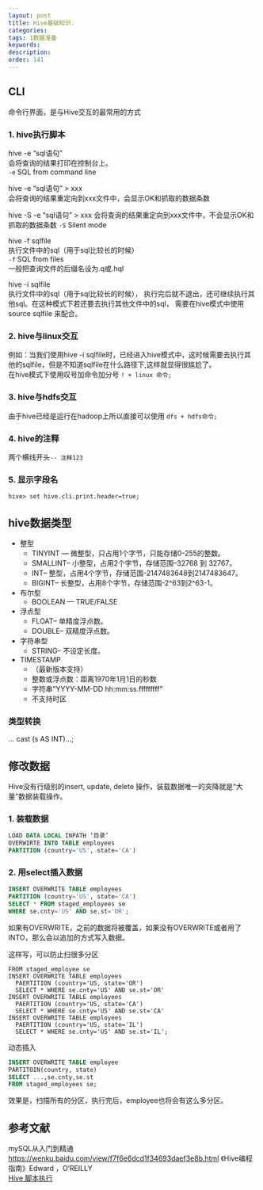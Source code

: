 ```yaml
---
layout: post
title: Hive基础知识.
categories:
tags: 1数据准备
keywords:
description:
order: 141
---
```


## CLI
命令行界面，是与Hive交互的最常用的方式  
### 1. hive执行脚本

hive -e “sql语句”  
会将查询的结果打印在控制台上。  
`-e` SQL from command line


hive -e “sql语句” > xxx  
会将查询的结果重定向到xxx文件中，会显示OK和抓取的数据条数


hive -S -e “sql语句” > xxx
会将查询的结果重定向到xxx文件中，不会显示OK和抓取的数据条数
`-S` Silent mode  


hive -f sqlfile  
执行文件中的sql（用于sql比较长的时候）  
`-f` SQL from files  
一般把查询文件的后缀名设为.q或.hql


hive -i sqlfile  
执行文件中的sql（用于sql比较长的时候）， 执行完后就不退出，还可继续执行其他sql。在这种模式下若还要去执行其他文件中的sql， 需要在hive模式中使用 source sqlfile 来配合。


### 2. hive与linux交互
例如：当我们使用hive -i sqlfile时，已经进入hive模式中，这时候需要去执行其他的sqlfile，但是不知道sqlfile在什么路径下,这样就显得很尴尬了。  
在hive模式下使用叹号加命令加分号   `! + linux 命令;`  


### 3. hive与hdfs交互
由于hive已经是运行在hadoop上所以直接可以使用  `dfs + hdfs命令;`

### 4. hive的注释
两个横线开头`-- 注释123`

### 5. 显示字段名
```
hive> set hive.cli.print.header=true;
```


## hive数据类型


- 整型
    - TINYINT — 微整型，只占用1个字节，只能存储0-255的整数。
    - SMALLINT– 小整型，占用2个字节，存储范围–32768 到 32767。
    - INT– 整型，占用4个字节，存储范围-2147483648到2147483647。
    - BIGINT– 长整型，占用8个字节，存储范围-2^63到2^63-1。
- 布尔型
    - BOOLEAN — TRUE/FALSE
- 浮点型
    - FLOAT– 单精度浮点数。
    - DOUBLE– 双精度浮点数。
- 字符串型
    - STRING– 不设定长度。
- TIMESTAMP
    - （最新版本支持）
    - 整数或浮点数：距离1970年1月1日的秒数
    - 字符串"YYYY-MM-DD hh:mm:ss.fffffffff"
    - 不支持时区

### 类型转换
... cast (s AS INT)...;


## 修改数据

Hive没有行级别的insert, update, delete 操作，装载数据唯一的突降就是“大量”数据装载操作。  

### 1. 装载数据

```sql
LOAD DATA LOCAL INPATH ‘目录’
OVERWIRTE INTO TABLE employees
PARTITION (country='US', state='CA')
```

### 2. 用select插入数据
```sql
INSERT OVERWRITE TABLE employees
PARTITION (country='US', state='CA')
SELECT * FROM staged_employees se
WHERE se.cnty='US' AND se.st='OR';
```

如果有OVERWRITE，之前的数据将被覆盖，如果没有OVERWRITE或者用了INTO，那么会以追加的方式写入数据。  


这样写，可以防止扫很多分区  

```
FROM staged_employee se
INSERT OVERWRITE TABLE employees
  PAERTITION (country='US, state='OR')
  SELECT * WHERE se.cnty='US' AND se.st='OR'
INSERT OVERWRITE TABLE employees
  PAERTITION (country='US, state='CA')
  SELECT * WHERE se.cnty='US' AND se.st='CA'
INSERT OVERWRITE TABLE employees
  PAERTITION (country='US, state='IL')
  SELECT * WHERE se.cnty='US' AND se.st='IL';
```


动态插入
```sql
INSERT OVERWRITE TABLE employee
PARTITOIN(country, state)
SELECT ...,se.cnty,se.st
FROM staged_employees se;
```
效果是，扫描所有的分区，执行完后，employee也将会有这么多分区。  




## 参考文献

mySQL从入门到精通  
https://wenku.baidu.com/view/f7f6e6dcd1f34693daef3e8b.html
《Hive编程指南》Edward ，O‘REILLY  
[Hive 脚本执行](http://blog.csdn.net/zz657114506/article/details/53576711)
